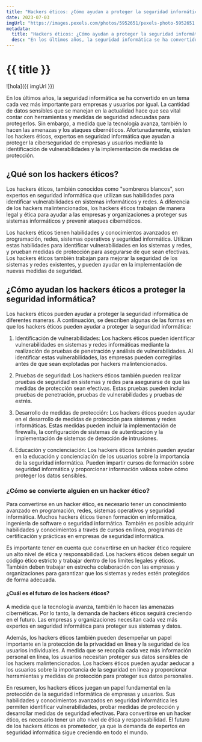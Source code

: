 ```yaml
---
title: "Hackers éticos: ¿Cómo ayudan a proteger la seguridad informática?"
date: 2023-07-03
imgUrl: "https://images.pexels.com/photos/5952651/pexels-photo-5952651.jpeg"
metadata:
  title: "Hackers éticos: ¿Cómo ayudan a proteger la seguridad informática?"
  desc: "En los últimos años, la seguridad informática se ha convertido en un tema cada vez má"
---
```


# {{ title }}

![hola]({{ imgUrl }})

En los últimos años, la seguridad informática se ha convertido en un tema cada vez más importante para empresas y usuarios por igual. La cantidad de datos sensibles que se manejan en la actualidad hace que sea vital contar con herramientas y medidas de seguridad adecuadas para protegerlos. Sin embargo, a medida que la tecnología avanza, también lo hacen las amenazas y los ataques cibernéticos. Afortunadamente, existen los hackers éticos, expertos en seguridad informática que ayudan a proteger la ciberseguridad de empresas y usuarios mediante la identificación de vulnerabilidades y la implementación de medidas de protección.

## ¿Qué son los hackers éticos?

Los hackers éticos, también conocidos como "sombreros blancos", son expertos en seguridad informática que utilizan sus habilidades para identificar vulnerabilidades en sistemas informáticos y redes. A diferencia de los hackers malintencionados, los hackers éticos trabajan de manera legal y ética para ayudar a las empresas y organizaciones a proteger sus sistemas informáticos y prevenir ataques cibernéticos.

Los hackers éticos tienen habilidades y conocimientos avanzados en programación, redes, sistemas operativos y seguridad informática. Utilizan estas habilidades para identificar vulnerabilidades en los sistemas y redes, y prueban medidas de protección para asegurarse de que sean efectivas. Los hackers éticos también trabajan para mejorar la seguridad de los sistemas y redes existentes, y pueden ayudar en la implementación de nuevas medidas de seguridad.

## ¿Cómo ayudan los hackers éticos a proteger la seguridad informática?

Los hackers éticos pueden ayudar a proteger la seguridad informática de diferentes maneras. A continuación, se describen algunas de las formas en que los hackers éticos pueden ayudar a proteger la seguridad informática:

1. Identificación de vulnerabilidades: Los hackers éticos pueden identificar vulnerabilidades en sistemas y redes informáticas mediante la realización de pruebas de penetración y análisis de vulnerabilidades. Al identificar estas vulnerabilidades, las empresas pueden corregirlas antes de que sean explotadas por hackers malintencionados.

2. Pruebas de seguridad: Los hackers éticos también pueden realizar pruebas de seguridad en sistemas y redes para asegurarse de que las medidas de protección sean efectivas. Estas pruebas pueden incluir pruebas de penetración, pruebas de vulnerabilidades y pruebas de estrés.

3. Desarrollo de medidas de protección: Los hackers éticos pueden ayudar en el desarrollo de medidas de protección para sistemas y redes informáticas. Estas medidas pueden incluir la implementación de firewalls, la configuración de sistemas de autenticación y la implementación de sistemas de detección de intrusiones.

4. Educación y concienciación: Los hackers éticos también pueden ayudar en la educación y concienciación de los usuarios sobre la importancia de la seguridad informática. Pueden impartir cursos de formación sobre seguridad informática y proporcionar información valiosa sobre cómo proteger los datos sensibles.

### ¿Cómo se convierte alguien en un hacker ético?

Para convertirse en un hacker ético, es necesario tener un conocimiento avanzado en programación, redes, sistemas operativos y seguridad informática. Muchos hackers éticos tienen formación en informática, ingeniería de software o seguridad informática. También es posible adquirir habilidades y conocimientos a través de cursos en línea, programas de certificación y prácticas en empresas de seguridad informática.

Es importante tener en cuenta que convertirse en un hacker ético requiere un alto nivel de ética y responsabilidad. Los hackers éticos deben seguir un código ético estricto y trabajar dentro de los límites legales y éticos. También deben trabajar en estrecha colaboración con las empresas y organizaciones para garantizar que los sistemas y redes estén protegidos de forma adecuada.

#### ¿Cuál es el futuro de los hackers éticos?

A medida que la tecnología avanza, también lo hacen las amenazas cibernéticas. Por lo tanto, la demanda de hackers éticos seguirá creciendo en el futuro. Las empresas y organizaciones necesitan cada vez más expertos en seguridad informática para proteger sus sistemas y datos.

Además, los hackers éticos también pueden desempeñar un papel importante en la protección de la privacidad en línea y la seguridad de los usuarios individuales. A medida que se recopila cada vez más información personal en línea, los usuarios necesitan proteger sus datos sensibles de los hackers malintencionados. Los hackers éticos pueden ayudar aeducar a los usuarios sobre la importancia de la seguridad en línea y proporcionar herramientas y medidas de protección para proteger sus datos personales.

En resumen, los hackers éticos juegan un papel fundamental en la protección de la seguridad informática de empresas y usuarios. Sus habilidades y conocimientos avanzados en seguridad informática les permiten identificar vulnerabilidades, probar medidas de protección y desarrollar medidas de seguridad efectivas. Para convertirse en un hacker ético, es necesario tener un alto nivel de ética y responsabilidad. El futuro de los hackers éticos es prometedor, ya que la demanda de expertos en seguridad informática sigue creciendo en todo el mundo.
